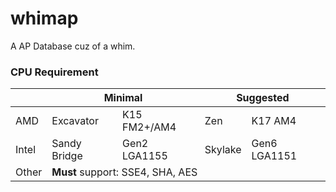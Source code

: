 # whimap
A AP Database cuz of a whim.
### CPU Requirement
<table class="tg">
<thead>
  <tr>
    <th class="tg-0pky"></th>
    <th class="tg-c3ow" colspan="2">Minimal</th>
    <th class="tg-c3ow" colspan="2">Suggested</th>
  </tr>
</thead>
<tbody>
  <tr>
    <td class="tg-c3ow">AMD</td>
    <td class="tg-c3ow">Excavator</td>
    <td class="tg-c3ow">K15 FM2+/AM4</td>
    <td class="tg-c3ow">Zen<br></td>
    <td class="tg-c3ow">K17 AM4</td>
  </tr>
  <tr>
    <td class="tg-c3ow">Intel</td>
    <td class="tg-c3ow">Sandy Bridge</td>
    <td class="tg-c3ow">Gen2 LGA1155</td>
    <td class="tg-c3ow">Skylake<br></td>
    <td class="tg-c3ow">Gen6 LGA1151</td>
  </tr>
  <tr>
    <td class="tg-c3ow">Other</td>
    <td class="tg-0pky" colspan="4"><span style="font-weight:bold">Must</span> support: SSE4, SHA, AES</td>
  </tr>
</tbody>
</table>
